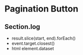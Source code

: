 # Pagination Button

## Section.log

- result.slice(start, end).forEach()
- event.target.closest()
- html element.dataset

